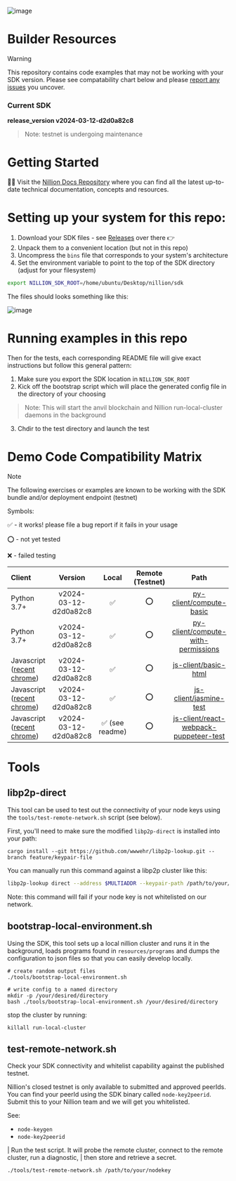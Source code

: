 ![image](https://github.com/nillion-oss/builder-resources/assets/33910651/9a38748b-9d5f-4673-a49a-04d2cca180b9)

# Builder Resources

> [!WARNING]
> This repository contains code examples that may not be working with your SDK version. Please see compatability chart below and please [report any issues](https://github.com/nillion-oss/builder-resources/issues/new/choose) you uncover.

### Current SDK

**release_version v2024-03-12-d2d0a82c8**

> Note: testnet is undergoing maintenance

# Getting Started

🚀🚀 Visit the [Nillion Docs Repository](https://nillion.gitbook.io/docs/D7EurBeioQRXZMzb41z3/welcome-to-nillions-docs) where you can find all the latest up-to-date technical documentation, concepts and resources.

# Setting up your system for this repo:

1. Download your SDK files - see [Releases](https://github.com/nillion-oss/builder-resources/releases) over there 👉
2. Unpack them to a convenient location (but not in this repo)
3. Uncompress the `bins` file that corresponds to your system's architecture
4. Set the environment variable to point to the top of the SDK directory (adjust for your filesystem)
```bash
export NILLION_SDK_ROOT=/home/ubuntu/Desktop/nillion/sdk
```

The files should looks something like this:

![image](https://github.com/nillion-oss/builder-resources/assets/33910651/9069f2b6-7f01-4c4e-b17c-1e6f2c840451)


# Running examples in this repo

Then for the tests, each corresponding README file will give exact instructions but follow this general pattern:

1. Make sure you export the SDK location in `NILLION_SDK_ROOT`
2. Kick off the bootstrap script which will place the generated config file in the directory of your choosing
> Note: This will start the anvil blockchain and Nillion run-local-cluster daemons in the background
3. Chdir to the test directory and launch the test


# Demo Code Compatibility Matrix
> [!NOTE]
> The following exercises or examples are known to be working with the SDK bundle and/or deployment endpoint (testnet)
> 
> Symbols:
> 
> ✅ - it works! please file a bug report if it fails in your usage
> 
> ⭕ - not yet tested
>
> ❌ - failed testing

| Client  | Version  | Local | Remote (Testnet) |  Path |
|:--------|:--------:|:-----:|:----------------:|:-----:|
| Python 3.7+                                                                                   | v2024-03-12-d2d0a82c8 | ✅ | ⭕ | [py-client/compute-basic](py-client/compute-basic) |
| Python 3.7+                                                                                   | v2024-03-12-d2d0a82c8 | ✅ | ⭕ | [py-client/compute-with-permissions](py-client/compute-with-permissions) |
| Javascript ([recent chrome](https://developer.chrome.com/blog/enabling-shared-array-buffer/)) | v2024-03-12-d2d0a82c8 | ✅ | ⭕ | [js-client/basic-html](js-client/basic-html) |
| Javascript ([recent chrome](https://developer.chrome.com/blog/enabling-shared-array-buffer/)) | v2024-03-12-d2d0a82c8 | ✅ | ⭕ | [js-client/jasmine-test](js-client/jasmine-test) |
| Javascript ([recent chrome](https://developer.chrome.com/blog/enabling-shared-array-buffer/)) | v2024-03-12-d2d0a82c8 | ✅ (see readme) | ⭕ | [js-client/react-webpack-puppeteer-test](js-client/react-webpack-puppeteer-test) |

# Tools

## libp2p-direct

This tool can be used to test out the connectivity of your node keys using the `tools/test-remote-network.sh` script (see below).

First, you'll need to make sure the modified `libp2p-direct` is installed into your path:
```shell
cargo install --git https://github.com/wwwehr/libp2p-lookup.git --branch feature/keypair-file
```

You can manually run this command against a libp2p cluster like this:
```bash
libp2p-lookup direct --address $MULTIADDR --keypair-path /path/to/your/nodekey
```

Note: this command will fail if your node key is not whitelisted on our network.

## bootstrap-local-environment.sh

Using the SDK, this tool sets up a local nillion cluster and runs it in the background, loads programs found in `resources/programs` and dumps the configuration
to json files so that you can easily develop locally.


```shell
# create random output files
./tools/bootstrap-local-environment.sh

# write config to a named directory
mkdir -p /your/desired/directory
bash ./tools/bootstrap-local-environment.sh /your/desired/directory
```

stop the cluster by running:
```shell
killall run-local-cluster
```

## test-remote-network.sh

Check your SDK connectivity and whitelist capability against the published testnet.

Nillion's closed testnet is only available to submitted and approved peerIds. You can find your peerId using the SDK
binary called `node-key2peerid`. Submit this to your Nillion team and we will get you whitelisted.

See:
* `node-keygen`
* `node-key2peerid`

| Run the test script. It will probe the remote cluster, connect to the remote cluster, run a diagnostic, 
| then store and retrieve a secret.
```bash
./tools/test-remote-network.sh /path/to/your/nodekey
```


